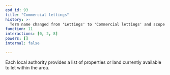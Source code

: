 ```yaml
---
esd_id: 93
title: "Commercial lettings"
history: >-
  Term name changed from 'Lettings' to 'Commercial lettings' and scope notes added in version 2.02. Scope notes updated in version 3.00 to remove reference to purchase. Term name changed from 'Commercial lettings' to 'Land and property - commercial lettings' in version 3.00. Name changed to 'Commercial lettings' in version 4.00.
function: 11
interactions: [0, 2, 8]
powers: []
internal: false

---
```


Each local authority provides a list of properties or land currently available to let within the area.

